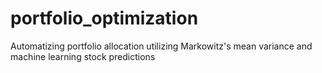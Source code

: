 # portfolio_optimization
Automatizing portfolio allocation utilizing Markowitz's mean variance and machine learning stock predictions  
